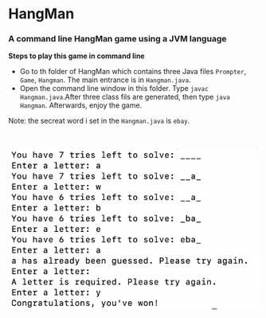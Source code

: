 # HangMan
### A command line HangMan game using a JVM language<br>
**Steps to play this game in command line**<br>
* Go to th folder of HangMan which contains three Java files `Prompter`, `Game`, `Hangman`. The main entrance is in `Hangman.java`.
* Open the command line window in this folder. Type `javac Hangman.java`.After three class fils are generated, then type `java Hangman`. Afterwards, enjoy the game.

Note: the secreat word i set in the `Hangman.java` is `ebay`.

<br><br>
![main page](https://github.com/wkwkgood5/HangMan/blob/master/add.png)
